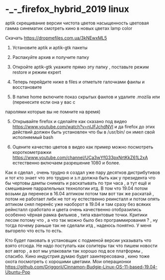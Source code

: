 # -_-_firefox_hybrid_2019 linux
aptik скрещивание версии чистота цветов насыщенность цветовая гамма синематик смотреть кино в новых цветах lamp color

Скачать https://dropmefiles.com.ua/3kNEwxML5 

1) Установите aptik и aptik-gtk пакеты

2) Распакуйте архив и получите папку

3) Откройте aptik-gtk укажите прямо эту папку , поставьте режим restore и режим expert 

4) Теперь перейдите ниже в files и отметьте галочками фаилы и восстановите 

5) В папке home включите показ скрытых фаилов и удалите .mozila или (перенесите если она у вас с 

паролями которые вы не помните на время)

5) Открывайте firefox и сделайте как сказано под видео https://www.youtube.com/watch?v=nlJFJchdNVI и да firefox до этих действий должен быть установлен что бы в /usr/bin/ он имел свой исполняемый bash

6) Оцените качество цветов в видео как пример можно посмотреть короткометражки https://www.youtube.com/channel/UCa3wYfG33pxNrtKkZ61L2xA естественно включаем разрешение 1080 и более.


Как я сделал , очень трудно я создал уже пару десятков дистрибутивов и тот кто знает что это трудно и з.п должна быть как у президента 
что бы чертовы дампы снимать и раскатывать по три часа , а тут ещё и смешивание парралельных технологии итд.
В том что 19.04 потом возьми да перенеси в 16.04 аптиком потом там вот так же раскатай , потом не работает либк не тот ну естественно реинсталл и потом опять аптиком снял перенёс уже наоборот в 19.04 и там сразу без всяких рейнсталл сработало и цвета очень качественно отобразились особенно чёрная рамка фильмов , типа квантовые точки. Критики лесом потому что , а что так можно 
было без программирования ? , ну тогда почему раньше так не сделали итд , надеюсь понятно. У меня выгорело что есть то есть.

Кто будет паковать в установщик с подменой версии указывать что взято отсюда. Не надо поступать как солитеры так что пишем новости 
вот автор , а вот мы упаковали так хорошо под все платформы , спасибо.
Кино индустрия думаю будет заинтересована , кино тоже охота посмотреть с хорошими цветами.
Мои операционки https://github.com/Griggorii/Cinnamon-Budgie-Linux-OS-11-based-19.04-Ubuntu-Pop
